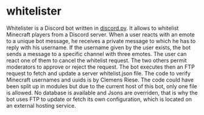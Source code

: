 # whitelister
Whitelister is a Discord bot written in [discord.py](https://discordpy.readthedocs.io/en/latest). It allows to whitelist Minecraft players from a Discord server. When a user reacts with an emote to a unique bot message, he receives a private message to which he has to reply with his username. If the username given by the user exists, the bot sends a message to a specific channel with three emotes. The user can react one of them to cancel the whitelist request. The two others permit moderators to approve or reject the request. The bot executes then an FTP request to fetch and update a server whitelist.json file. The code to verify Minecraft usernames and uuids is by Clemens Riese. The code could have been split up in modules but due to the current host of this bot, only one file is allowed. No database is available and Jsons are overriden, that is why the bot uses FTP to update or fetch its own configuration, which is located on an external hosting service. 
